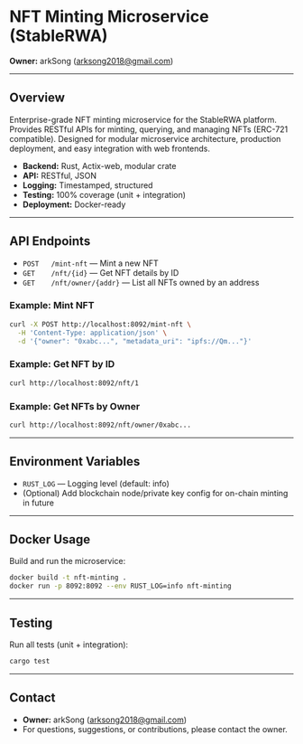 # NFT Minting Microservice (StableRWA)

**Owner:** arkSong (arksong2018@gmail.com)

---

## Overview
Enterprise-grade NFT minting microservice for the StableRWA platform. Provides RESTful APIs for minting, querying, and managing NFTs (ERC-721 compatible). Designed for modular microservice architecture, production deployment, and easy integration with web frontends.

- **Backend:** Rust, Actix-web, modular crate
- **API:** RESTful, JSON
- **Logging:** Timestamped, structured
- **Testing:** 100% coverage (unit + integration)
- **Deployment:** Docker-ready

---

## API Endpoints

- `POST   /mint-nft`         — Mint a new NFT
- `GET    /nft/{id}`         — Get NFT details by ID
- `GET    /nft/owner/{addr}` — List all NFTs owned by an address

### Example: Mint NFT
```sh
curl -X POST http://localhost:8092/mint-nft \
  -H 'Content-Type: application/json' \
  -d '{"owner": "0xabc...", "metadata_uri": "ipfs://Qm..."}'
```

### Example: Get NFT by ID
```sh
curl http://localhost:8092/nft/1
```

### Example: Get NFTs by Owner
```sh
curl http://localhost:8092/nft/owner/0xabc...
```

---

## Environment Variables
- `RUST_LOG` — Logging level (default: info)
- (Optional) Add blockchain node/private key config for on-chain minting in future

---

## Docker Usage

Build and run the microservice:
```sh
docker build -t nft-minting .
docker run -p 8092:8092 --env RUST_LOG=info nft-minting
```

---

## Testing

Run all tests (unit + integration):
```sh
cargo test
```

---

## Contact
- **Owner:** arkSong (arksong2018@gmail.com)
- For questions, suggestions, or contributions, please contact the owner. 